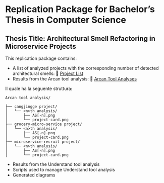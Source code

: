 # Replication Package for Bachelor’s Thesis in Computer Science

## Thesis Title: Architectural Smell Refactoring in Microservice Projects

This replication package contains:
- A list of analyzed projects with the corresponding number of detected architectural smells: 📄 [Project List](./projects.csv)
- Results from the Arcan tool analysis: 📁 [Arcan Tool Analyses](./Arcan%20tool%20analyses/)

Il quale ha la seguente struttura:

    Arcan tool analysis/

    ├── cangjingge project/
    │   └── <n>th analysis/
    │       ├── AS[-n].png
    │       └── project-card.png
    ├── grocery-micro-service project/
    │   └── <n>th analysis/
    │       ├── AS[-n].png
    │       └── project-card.png
    ├── microservice-recruit project/
    │   └── <n>th analysis/
    │       ├── AS[-n].png
    │       └── project-card.png

- Results from the Understand tool analysis
- Scripts used to manage Understand tool analysis
- Generated diagrams
